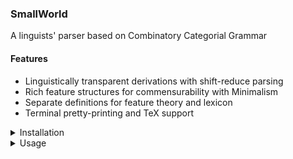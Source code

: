 ### SmallWorld

A linguists' parser based on Combinatory Categorial Grammar


#### Features

* Linguistically transparent derivations with shift-reduce parsing
* Rich feature structures for commensurability with Minimalism
* Separate definitions for feature theory and lexicon
* Terminal pretty-printing and TeX support



<details>
<summary>Installation</summary>



#### Prerequisites

First install the following to your system.

- [`git`](https://github.com/git-guides/install-git)
- [`SBCL`](https://www.sbcl.org/getting.html)
- [`rlwrap`](https://github.com/hanslub42/rlwrap) (optional)



Type,

```bash
sbcl --version
```

on the command-line to see if you have a working `SBCL`.


Install `quicklisp` as described [here](https://www.quicklisp.org/beta/), make sure to complete all the steps.


#### Fetch the program to your system


Clone the `SmallWorld` repo by going to your choice of installation directory and doing:

```bash
git clone git@github.com:umutozge/smallworld.git
```


#### Create the `smallworld` executable

The `git clone` command above will create a directory named `smallworld`. Change to the program directory by,

```bash
cd smallworld/
```

and do,

```bash
sbcl --script install.lisp
```

This operation, if successful, will create an executable file `smallworld` in your local bin directory. If you don't have one, the installer will create it. Note this directory, because you need to [add](https://medium.com/@jamexkarix583/add-bin-folder-to-the-path-772de253f579) it to your `PATH`.


#### Run the program

Now, you can run `smallworld` from anywhere on your system. You need to specify the project directory as a command line argument:


```bash
smallworld <project-directory>
```

If you installed `rlwrap` -- which is highly recommended -- you can run the command as:

```bash
rlwrap smallworld <project-directory>
```

#### How to update


To update `SmallWorld`, do,

```bash
git pull origin main
```
when in somewhere in the `smallworld` folder. Your local project files will NOT be overwritten or get lost. Re-run the install script for changes to take effect.

</details>


<details>
<summary>Usage</summary>

##### Projects

A project consists of `theory.lisp` and `lexicon.lisp` files. The `lexicon.lisp` file is where you enter your lexicon; inspecting the file `projects/basic/lexicon.lisp` should be enough to understand its syntax. Understanding the function of `theory.lisp` requires having grasped some other concepts.

###### Attribute-value matrices

These are basic, intuitive data records. Here is an example:

```lisp
((title sir)
 (name alex)
 (surname ferguson))
```

In every ordered pair, the first component is the ''attribute'' and the second is the ''value'' of that attribute. Any collection of such pairs is an ''attribute-value matrix'' (or ''AVM'' for short).

The real interest of attribute-value structures lies in their recursive structure; an attribute has another attribute-value structure as its value. E.g.:

```lisp
((title sir)
 (name alex)
 (surname ferguson)
 (pysique ((height 186cm)
           (weight 87kg)
           (color caucasian))))
```


###### The theory file

The function of the `theory.lisp` is to define the basic (or atomic) categories of your grammar/lexicon, i.e. "non-slashed" categories.
First you define a basic category template, which will be the most general structure of an atomic category.

```lisp
(base-cat-template ((cat ?_) (agr ?_) (bar ?_)))
```

This says that each basic category has a `cat`, `agr` and `bar` attribute (linguists prefer ''feature'' over ''attribute''). The basic template leaves the values of these features underspecified. In the notation of `SmallWorld`, symbols starting with a `?` are variables.

The second component of a theory is the feature dictionary

```lisp
(feature-dictionary (agr pl sg)
                    (cat v n a p m)
                    (bar 0 1 2))
```

This data structure declares that the `agr` feature can have `pl` and `sg` as values, and likewise for other features.

The third part of a theory file is the specification of category bundle symbols. What we write as, for instance `S`, in CCG categories get translated into an AVM according to these specifications:

```lisp
(category-bundle-symbols (s (cat v) (bar 1))
                         (np (cat n) (bar 2))
                         (adj (cat a) (bar 0))
                         (ap (cat a) (bar 2))
                         (n (cat n))
						 (m (cat m) (bar 2)))
```

In declaring category bundle symbols you only give the feature-value pairs that you want to be overridden on the base category template.

###### Internal representation of categories

`SmallWorld` translates each category it finds in `lexicon.lisp` to its internal representation, which is written to the file `_lexicon.lisp` each time you load a lexicon.


Here is an example lexical entry.

```
s\np[sg] : (lam x ($ x)) < sleeps walks works talks
```
This entry defines the lexical category of 4 words. The `$` in the semantic interpretation gets replaced by the word during the translation into internal representation.

The internal representation of a lexical category is an AVM with three main features: `PHON`, `SYN` and `SEM`. 

```lisp
((PHON SLEEPS)
 (SYN
  ((IN ((CAT N) (AGR SG) (BAR 2)))
   (DIR BACKWARD)
   (OUT ((CAT V) (AGR ?_) (BAR 1)))))
 (SEM (LAM X (SLEEPS X))))
```

`PHON` feature has the phonetic representation of the lexical item itself.

`SEM` is either an atom like `JOHN` or a lambda term. Inspecting the example lexicon will clarify how to write lambda terms.

`SYN` is a complex feature which has another AVM as its value. For functional categories like `SLEEPS` above, the value of the `SYN` feature is an AVM with three features: `IN` for the input category, `DIR` for the slash, and `OUT` for the output category.

Studying the example `lexicon.lisp`, `theory.lisp` and the `_lexicon.lisp` generated on the basis of the former two will clarify how the system works.
</details>
